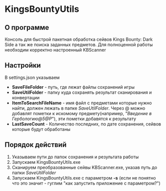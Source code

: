 # KingsBountyUtils

## О программе
Консоль для быстрой пакетная обработка сейвов Kings Bounty: Dark Side а так же поиска заданных предметов.
Для полноценной работы необходим корректно настроенный KBScanner

## Настройки
В settings.json указываем
* **SaveFileFolder** - путь, где лежат файлы сохранений игры
* **SaveUtilFolder** - папку куда сохранять результат сканирования и конвертации
* **ItemToSearchFileName** - имя файл с предметами которые нужно найти, должен лежать в папке _SaveUtilFolder_. Через @ можно добавлят пометки к искомому предмету(например, "_Введение в Гербологию@5@Р_"), эти пометки добавятся к результату
* **LastSaveCount** - Количество последних, по дате сохранения, сейвов которые будут обработаны

## Порядок действий
1. Указываем пути до папок сохранения и результата работы
2. Запускаем KingsBountyUtils.exe
3. Сканируем преобразованные сейвы KBScanner.exe, указав путь до папки _SaveUtilFolder_
4. Запускаем KingsBountyUtils.exe с параметром **-s** (если не понятно что это значит - гуглим "как запустить приложение с параметром?")
 
